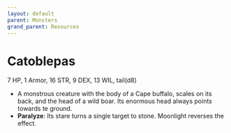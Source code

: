 ```yaml
---
layout: default
parent: Monsters
grand_parent: Resources
---
```


# Catoblepas

7 HP, 1 Armor, 16 STR, 9 DEX, 13 WIL, tail(d8)

- A monstrous creature with the body of a Cape buffalo, scales on its back, and the head of a wild boar. Its enormous head always points towards te ground.
- **Paralyze**: Its stare turns a single target to stone. Moonlight reverses the effect.   

